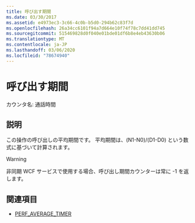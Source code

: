 ```yaml
---
title: 呼び出す期間
ms.date: 03/30/2017
ms.assetid: e4973ec3-3c66-4c0b-b5d0-294b62c83f7d
ms.openlocfilehash: 26a34cc6101f94a7d664e10f74f78c7dd41dd745
ms.sourcegitcommit: 515469828d0f040e01bde01df6b8e4eb43630b06
ms.translationtype: MT
ms.contentlocale: ja-JP
ms.lasthandoff: 03/06/2020
ms.locfileid: "78674940"
---
```

# <a name="calls-duration"></a>呼び出す期間
カウンタ名: 通話時間  
  
## <a name="description"></a>説明  
 この操作の呼び出しの平均期間です。 平均期間は、(N1-N0)/(D1-D0) という数式に基づいて計算されます。  
  
> [!WARNING]
> 非同期 WCF サービスで使用する場合、呼び出し期間カウンターは常に -1 を返します。  
  
## <a name="see-also"></a>関連項目

- [PERF_AVERAGE_TIMER](https://docs.microsoft.com/previous-versions/windows/embedded/ms938538(v%3dmsdn.10))
